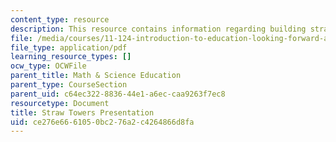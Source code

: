 ```yaml
---
content_type: resource
description: This resource contains information regarding building straw towers.
file: /media/courses/11-124-introduction-to-education-looking-forward-and-looking-back-on-education-fall-2011/ce276e6661050bc276a2c4264866d8fa_MIT11_124F11_strawpres.pdf
file_type: application/pdf
learning_resource_types: []
ocw_type: OCWFile
parent_title: Math & Science Education
parent_type: CourseSection
parent_uid: c64ec322-8836-44e1-a6ec-caa9263f7ec8
resourcetype: Document
title: Straw Towers Presentation
uid: ce276e66-6105-0bc2-76a2-c4264866d8fa
---
```

